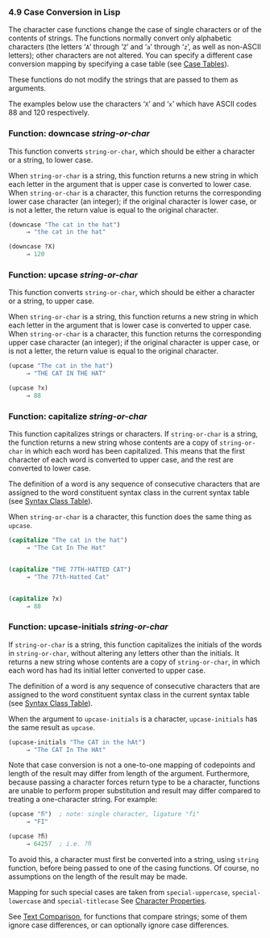 

### 4.9 Case Conversion in Lisp

The character case functions change the case of single characters or of the contents of strings. The functions normally convert only alphabetic characters (the letters ‘`A`’ through ‘`Z`’ and ‘`a`’ through ‘`z`’, as well as non-ASCII letters); other characters are not altered. You can specify a different case conversion mapping by specifying a case table (see [Case Tables](Case-Tables.html)).

These functions do not modify the strings that are passed to them as arguments.

The examples below use the characters ‘`X`’ and ‘`x`’ which have ASCII codes 88 and 120 respectively.

### Function: **downcase** *string-or-char*

This function converts `string-or-char`, which should be either a character or a string, to lower case.

When `string-or-char` is a string, this function returns a new string in which each letter in the argument that is upper case is converted to lower case. When `string-or-char` is a character, this function returns the corresponding lower case character (an integer); if the original character is lower case, or is not a letter, the return value is equal to the original character.

```lisp
(downcase "The cat in the hat")
     ⇒ "the cat in the hat"

(downcase ?X)
     ⇒ 120
```

### Function: **upcase** *string-or-char*

This function converts `string-or-char`, which should be either a character or a string, to upper case.

When `string-or-char` is a string, this function returns a new string in which each letter in the argument that is lower case is converted to upper case. When `string-or-char` is a character, this function returns the corresponding upper case character (an integer); if the original character is upper case, or is not a letter, the return value is equal to the original character.

```lisp
(upcase "The cat in the hat")
     ⇒ "THE CAT IN THE HAT"

(upcase ?x)
     ⇒ 88
```

### Function: **capitalize** *string-or-char*

This function capitalizes strings or characters. If `string-or-char` is a string, the function returns a new string whose contents are a copy of `string-or-char` in which each word has been capitalized. This means that the first character of each word is converted to upper case, and the rest are converted to lower case.

The definition of a word is any sequence of consecutive characters that are assigned to the word constituent syntax class in the current syntax table (see [Syntax Class Table](Syntax-Class-Table.html)).

When `string-or-char` is a character, this function does the same thing as `upcase`.

```lisp
(capitalize "The cat in the hat")
     ⇒ "The Cat In The Hat"
```

```lisp
```

```lisp
(capitalize "THE 77TH-HATTED CAT")
     ⇒ "The 77th-Hatted Cat"
```

```lisp
```

```lisp
(capitalize ?x)
     ⇒ 88
```

### Function: **upcase-initials** *string-or-char*

If `string-or-char` is a string, this function capitalizes the initials of the words in `string-or-char`, without altering any letters other than the initials. It returns a new string whose contents are a copy of `string-or-char`, in which each word has had its initial letter converted to upper case.

The definition of a word is any sequence of consecutive characters that are assigned to the word constituent syntax class in the current syntax table (see [Syntax Class Table](Syntax-Class-Table.html)).

When the argument to `upcase-initials` is a character, `upcase-initials` has the same result as `upcase`.

```lisp
(upcase-initials "The CAT in the hAt")
     ⇒ "The CAT In The HAt"
```

Note that case conversion is not a one-to-one mapping of codepoints and length of the result may differ from length of the argument. Furthermore, because passing a character forces return type to be a character, functions are unable to perform proper substitution and result may differ compared to treating a one-character string. For example:

```lisp
(upcase "ﬁ")  ; note: single character, ligature "fi"
     ⇒ "FI"
```

```lisp
(upcase ?ﬁ)
     ⇒ 64257  ; i.e. ?ﬁ
```

To avoid this, a character must first be converted into a string, using `string` function, before being passed to one of the casing functions. Of course, no assumptions on the length of the result may be made.

Mapping for such special cases are taken from `special-uppercase`, `special-lowercase` and `special-titlecase` See [Character Properties](Character-Properties.html).

See [Text Comparison](Text-Comparison.html), for functions that compare strings; some of them ignore case differences, or can optionally ignore case differences.
